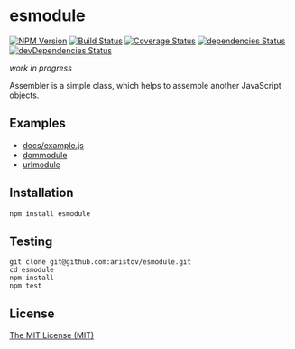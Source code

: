 # esmodule

[![NPM Version](https://img.shields.io/npm/v/esmodule.svg)](https://www.npmjs.com/package/esmodule)
[![Build Status](https://travis-ci.org/aristov/esmodule.svg?branch=master)](https://travis-ci.org/aristov/esmodule)
[![Coverage Status](https://coveralls.io/repos/github/aristov/esmodule/badge.svg?branch=master)](https://coveralls.io/github/aristov/esmodule?branch=master)
[![dependencies Status](https://david-dm.org/aristov/esmodule/status.svg)](https://david-dm.org/aristov/esmodule)
[![devDependencies Status](https://david-dm.org/aristov/esmodule/dev-status.svg)](https://david-dm.org/aristov/esmodule?type=dev)

_work in progress_

Assembler is a simple class, which helps to assemble another JavaScript objects.

## Examples

- [docs/example.js](https://github.com/aristov/esmodule/blob/master/docs/example.js)
- [dommodule](https://github.com/aristov/dommodule)
- [urlmodule](https://github.com/aristov/urlmodule)


## Installation

```
npm install esmodule
```

## Testing

```
git clone git@github.com:aristov/esmodule.git
cd esmodule
npm install
npm test
```

## License

[The MIT License (MIT)](https://raw.githubusercontent.com/aristov/esmodule/master/LICENSE)
